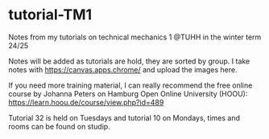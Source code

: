 # tutorial-TM1
Notes from my tutorials on technical mechanics 1 @TUHH in the winter term 24/25

Notes will be added as tutorials are hold, they are sorted by group.
I take notes with https://canvas.apps.chrome/ and upload the images here.

If you need more training material, I can really recommend the free online course by Johanna Peters on Hamburg Open Online University (HOOU): https://learn.hoou.de/course/view.php?id=489

Tutorial 32 is held on Tuesdays and tutorial 10 on Mondays, times and rooms can be found on studip.

